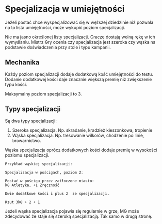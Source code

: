 # Specjalizacja w umiejętności

Jeżeli postać chce wyspecjalizować się w węższej dziedzinie niż pozwala na to lista umiejętności, może wykupić poziom specjalizacji.

Nie ma jasno określonej listy specjalizacji. Gracze dostają wolną rękę w ich wymyślaniu. Mistrz Gry ocenia czy specjalizacja jest szeroka czy wąska na podstawie doświadczenia przy stole i typu kampanii.

## Mechanika

Każdy poziom specjalizacji dodaje dodatkową kość umiejętności do testu.\
Dodanie dodatkowej kości daje znacznie większą premię niż zwiększenie typu kości.

Maksymalny poziom specjalizacji to 3.

## Typy specjalizacji

Są dwa typy specjalizacji:

1. Szeroka specjalizacja. Np. skradanie, kradzież kieszonkowa, tropienie
2. Wąska specjalizacja. Np. tresowanie wilkorów, chodzenie po linie, browarnictwo.

Wąska specjalizacja oprócz dodatkowych kości dodaje premię w wysokości poziomu specjalizacji.

```
Przykład wąskiej specjalizacji:

Specjalizacja w pościgach, poziom 2:

Postać w pościgu przez zatłoczone miasto:
k8 Atletyka, +1 Zręczność 

Dwie dodatkowe kości i plus 2  ze specjalizacji.

Rzut 3k8 + 2 + 1
```

Jeżeli wąska specjalizacja pojawia się regularnie w grze, MG może zdecydować że staje się szeroką specjalizacją. Tak samo w drugą stronę.
